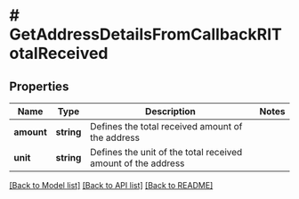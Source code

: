 # # GetAddressDetailsFromCallbackRITotalReceived

## Properties

Name | Type | Description | Notes
------------ | ------------- | ------------- | -------------
**amount** | **string** | Defines the total received amount of the address |
**unit** | **string** | Defines the unit of the total received amount of the address |

[[Back to Model list]](../../README.md#models) [[Back to API list]](../../README.md#endpoints) [[Back to README]](../../README.md)
